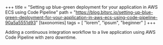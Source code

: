 +++
title = "Setting up blue-green deployment for your application in AWS ECS using Code Pipeline"
path = "https://blog.bitsrc.io/setting-up-blue-green-deployment-for-your-application-in-aws-ecs-using-code-pipeline-90a5a5551d93"
[taxonomies]
tags = [ "lorem", "ipsum", "beginner" ]
+++

Adding a continuous integration workflow to a live application using AWS Code Pipeline with zero downtime.
